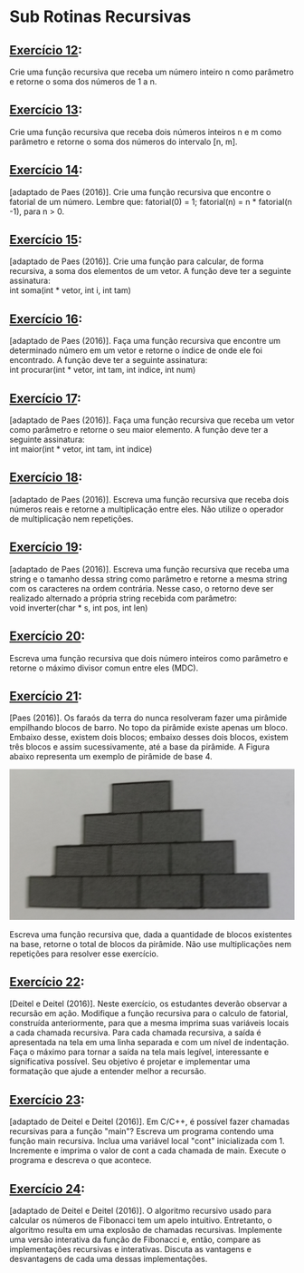 <h1>Sub Rotinas Recursivas</h1>
<h2> <a href="https://github.com/LucasDSL/Faculdade/blob/67aa07aa8e987120754d7dea32e1f5a049c73ced/02%20Laborat%C3%B3rio%20de%20Programa%C3%A7%C3%A3o%20I/07%20Sub-Rotinas%20Recursivas/e12.c">Exercício 12</a>:</h2> 
<p>Crie uma função recursiva que receba um número inteiro n como parâmetro e retorne o soma dos números de 1 a n.</p>
<h2><a href="https://github.com/LucasDSL/Faculdade/blob/67aa07aa8e987120754d7dea32e1f5a049c73ced/02%20Laborat%C3%B3rio%20de%20Programa%C3%A7%C3%A3o%20I/07%20Sub-Rotinas%20Recursivas/e13.c">Exercício 13</a>:</h2> 
<p>Crie uma função recursiva que receba dois números inteiros n e m como parâmetro e retorne o soma dos números do intervalo [n, m].</p>
<h2><a href="https://github.com/LucasDSL/Faculdade/blob/67aa07aa8e987120754d7dea32e1f5a049c73ced/02%20Laborat%C3%B3rio%20de%20Programa%C3%A7%C3%A3o%20I/07%20Sub-Rotinas%20Recursivas/e14.c">Exercício 14</a>:</h2> 
<p>[adaptado de Paes (2016)]. Crie uma função recursiva que encontre o fatorial de um número. Lembre que: fatorial(0) = 1; fatorial(n) = n * fatorial(n -1), para n > 0.</p>
<h2><a href="https://github.com/LucasDSL/Faculdade/blob/67aa07aa8e987120754d7dea32e1f5a049c73ced/02%20Laborat%C3%B3rio%20de%20Programa%C3%A7%C3%A3o%20I/07%20Sub-Rotinas%20Recursivas/e15.c">Exercício 15</a>:</h2> 
<p>[adaptado de Paes (2016)]. Crie uma função para calcular, de forma recursiva, a soma dos elementos de um vetor. A função deve ter a seguinte assinatura:<br>
int soma(int * vetor, int i, int tam)</p>
<h2><a href="https://github.com/LucasDSL/Faculdade/blob/67aa07aa8e987120754d7dea32e1f5a049c73ced/02%20Laborat%C3%B3rio%20de%20Programa%C3%A7%C3%A3o%20I/07%20Sub-Rotinas%20Recursivas/e16.c">Exercício 16</a>:</h2> 
<p>[adaptado de Paes (2016)]. Faça uma função recursiva que encontre um determinado número em um vetor e retorne o índice de onde ele foi encontrado. A função deve ter a seguinte assinatura: <br>
int procurar(int * vetor, int tam, int indice, int num)</p>
<h2><a href="https://github.com/LucasDSL/Faculdade/blob/67aa07aa8e987120754d7dea32e1f5a049c73ced/02%20Laborat%C3%B3rio%20de%20Programa%C3%A7%C3%A3o%20I/07%20Sub-Rotinas%20Recursivas/e17.c">Exercício 17</a>:</h2>  
<p>[adaptado de Paes (2016)]. Faça uma função recursiva que receba um vetor como parâmetro e retorne o seu maior elemento. A função deve ter a seguinte assinatura:<br>
int maior(int * vetor, int tam, int indice)</p>
<h2><a href="https://github.com/LucasDSL/Faculdade/blob/67aa07aa8e987120754d7dea32e1f5a049c73ced/02%20Laborat%C3%B3rio%20de%20Programa%C3%A7%C3%A3o%20I/07%20Sub-Rotinas%20Recursivas/e18.c">Exercício 18</a>:</h2>
<p>[adaptado de Paes (2016)]. Escreva uma função recursiva que receba dois números reais e retorne a multiplicação entre eles. Não utilize o operador de multiplicação nem repetições.</p>
<h2><a href="https://github.com/LucasDSL/Faculdade/blob/3744951c355de62769c13e7fdd9092a5d5633883/02%20Laborat%C3%B3rio%20de%20Programa%C3%A7%C3%A3o%20I/07%20Sub-Rotinas%20Recursivas/e19.c">Exercício 19</a>:</h2>  
<p>[adaptado de Paes (2016)]. Escreva uma função recursiva que receba uma string e o tamanho dessa string como parâmetro e retorne a mesma string com os caracteres na ordem contrária. Nesse caso, o retorno deve ser realizado alternado a própria string recebida com parâmetro:<br>
void inverter(char * s, int pos, int len)</p>
<h2><a href="https://github.com/LucasDSL/Faculdade/blob/67aa07aa8e987120754d7dea32e1f5a049c73ced/02%20Laborat%C3%B3rio%20de%20Programa%C3%A7%C3%A3o%20I/07%20Sub-Rotinas%20Recursivas/e20.c">Exercício 20</a>:</h2>
<p>Escreva uma função recursiva que dois número inteiros como parâmetro e retorne o máximo divisor comun entre eles (MDC).</p>
<h2><a href="https://github.com/LucasDSL/Faculdade/blob/e25dab5e35e8e7bc1bd5db7c805380d0e8769d80/02%20Laborat%C3%B3rio%20de%20Programa%C3%A7%C3%A3o%20I/07%20Sub-Rotinas%20Recursivas/e21.c">Exercício 21</a>:</h2>
<p>[Paes (2016)]. Os faraós da terra do nunca resolveram fazer uma pirâmide empilhando blocos de barro. No topo da pirâmide existe apenas um bloco. Embaixo desse, existem dois blocos; embaixo desses dois blocos, existem três blocos e assim sucessivamente, até a base da pirâmide. A Figura abaixo representa um exemplo de pirâmide de base 4.</p>
<img src="./piramide-blocos.png">
<p>Escreva uma função recursiva que, dada a quantidade de blocos existentes na base, retorne o total de blocos da pirâmide. Não use multiplicações nem repetições para resolver esse exercício.</p>
<h2><a href="https://github.com/LucasDSL/Faculdade/blob/e25dab5e35e8e7bc1bd5db7c805380d0e8769d80/02%20Laborat%C3%B3rio%20de%20Programa%C3%A7%C3%A3o%20I/07%20Sub-Rotinas%20Recursivas/e22.c">Exercício 22</a>:</h2>
<p>[Deitel e Deitel (2016)]. Neste exercício, os estudantes deverão observar a recursão em ação. Modifique a função recursiva para o calculo de fatorial, construída anteriormente, para que a mesma imprima suas variáveis locais a cada chamada recursiva. Para cada chamada recursiva, a saída é apresentada na tela em uma linha separada e com um nível de indentação. Faça o máximo para tornar a saída na tela mais legível, interessante e significativa possível.  Seu objetivo é projetar e implementar uma formatação que ajude a entender melhor a recursão.</p>
<h2><a href="https://github.com/LucasDSL/Faculdade/blob/e25dab5e35e8e7bc1bd5db7c805380d0e8769d80/02%20Laborat%C3%B3rio%20de%20Programa%C3%A7%C3%A3o%20I/07%20Sub-Rotinas%20Recursivas/e23.c">Exercício 23</a>:</h2>
<p>[adaptado de Deitel e Deitel (2016)]. Em C/C++, é possível fazer chamadas recursivas para a função "main"? Escreva um programa contendo uma função main recursiva. Inclua uma variável local "cont" inicializada com 1. Incremente e imprima o valor de cont a cada chamada de main. Execute o programa e descreva o que acontece.</p>
<h2><a href="https://github.com/LucasDSL/Faculdade/blob/e25dab5e35e8e7bc1bd5db7c805380d0e8769d80/02%20Laborat%C3%B3rio%20de%20Programa%C3%A7%C3%A3o%20I/07%20Sub-Rotinas%20Recursivas/e24.c">Exercício 24</a>:</h2>
<p>[adaptado de Deitel e Deitel (2016)]. O algoritmo recursivo usado para calcular os números de Fibonacci tem um apelo intuitivo. Entretanto, o algoritmo resulta em uma explosão de chamadas recursivas. Implemente uma versão interativa da função de Fibonacci e, então, compare as implementações recursivas e interativas. Discuta as vantagens e desvantagens de cada uma dessas implementações.</p>
